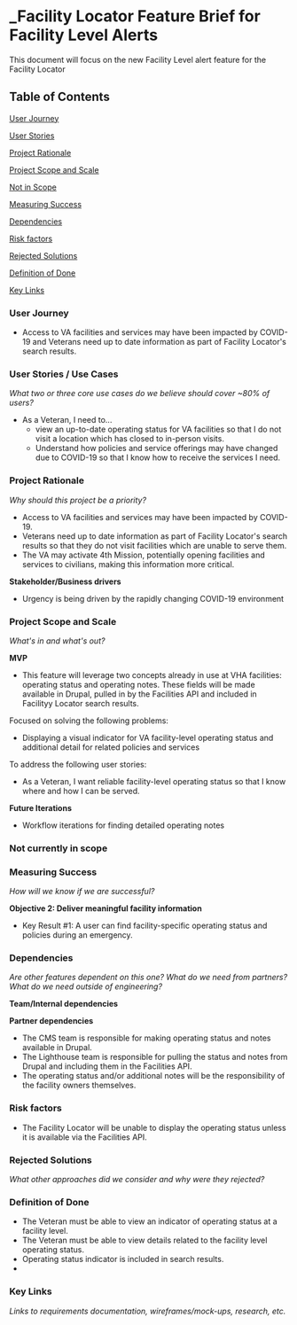 # _Facility Locator Feature Brief for Facility Level Alerts

This document will focus on the new Facility Level alert feature for the Facility Locator
## Table of Contents

[User Journey](https://github.com/department-of-veterans-affairs/va.gov-team/blob/master/products/facilities/facility-locator/product/facility-level-alerts/feature-brief.md#user-journey)

[User Stories](https://github.com/department-of-veterans-affairs/va.gov-team/blob/master/products/facilities/facility-locator/product/facility-level-alerts/feature-brief.md#user-stories--use-cases)

[Project Rationale](https://github.com/department-of-veterans-affairs/va.gov-team/blob/master/products/facilities/facility-locator/product/facility-level-alerts/feature-brief.md#project-rationale)

[Project Scope and Scale](https://github.com/department-of-veterans-affairs/va.gov-team/blob/master/products/facilities/facility-locator/product/facility-level-alerts/feature-brief.md#project-scope-and-scale)

[Not in Scope](https://github.com/department-of-veterans-affairs/va.gov-team/blob/master/products/facilities/facility-locator/product/facility-level-alerts/feature-brief.md#not-currently-in-scope)

[Measuring Success](https://github.com/department-of-veterans-affairs/va.gov-team/blob/master/products/facilities/facility-locator/product/facility-level-alerts/feature-brief.md.md#measuring-success)

[Dependencies](https://github.com/department-of-veterans-affairs/va.gov-team/blob/master/products/facilities/facility-locator/product/facility-level-alerts/feature-brief.md#dependencies)

[Risk factors](https://github.com/department-of-veterans-affairs/va.gov-team/blob/master/products/facilities/facility-locator/product/facility-level-alerts/feature-brief.md#risk-factors)

[Rejected Solutions](https://github.com/department-of-veterans-affairs/va.gov-team/blob/master/products/facilities/facility-locator/product/facility-level-alerts/feature-brief.md#rejected-solutions)

[Definition of Done](https://github.com/department-of-veterans-affairs/va.gov-team/blob/master/products/facilities/facility-locator/product/facility-level-alerts/feature-brief.md#definition-of-done)

[Key Links](https://github.com/department-of-veterans-affairs/va.gov-team/blob/master/products/facilities/facility-locator/product/facility-level-alerts/feature-brief.md#key-links)

### User Journey
- Access to VA facilities and services may have been impacted by COVID-19 and Veterans need up to date information as part of Facility Locator's search results.

### User Stories / Use Cases
*What two or three core use cases do we believe should cover ~80% of users?*
- As a Veteran, I need to...
  - view an up-to-date operating status for VA facilities so that I do not visit a location which has closed to in-person visits. 
  - Understand how policies and service offerings may have changed due to COVID-19 so that I know how to receive the services I need. 

### Project Rationale
_Why should this project be a priority?_ 
- Access to VA facilities and services may have been impacted by COVID-19.  
- Veterans need up to date information as part of Facility Locator's search results so that they do not visit facilities which are unable to serve them. 
- The VA may activate 4th Mission, potentially opening facilities and services to civilians, making this information more critical. 

**Stakeholder/Business drivers**
- Urgency is being driven by the rapidly changing COVID-19 environment 

### Project Scope and Scale
_What's in and what's out?_

**MVP**
- This feature will leverage two concepts already in use at VHA facilities: operating status and operating notes. These fields will be made available in Drupal, pulled in by the Facilities API and included in Facilityy Locator search results. 

Focused on solving the following problems:
- Displaying a visual indicator for VA facility-level operating status and additional detail for related policies and services

To address the following user stories: 
- As a Veteran, I want reliable facility-level operating status so that I know where and how I can be served. 

**Future Iterations**
- Workflow iterations for finding detailed operating notes

### Not currently in scope

### Measuring Success
_How will we know if we are successful?_

**Objective 2: Deliver meaningful facility information**
- Key Result #1: A user can find  facility-specific operating status and policies during an emergency. 

### Dependencies
_Are other features dependent on this one? What do we need from partners? What do we need outside of engineering?_

**Team/Internal dependencies**
  
**Partner dependencies**
  - The CMS team is responsible for making operating status and notes available in Drupal.  
  - The Lighthouse team is responsible for pulling the status and notes from Drupal and including them in the Facilities API. 
  - The operating status and/or additional notes will be the responsibility of the facility owners themselves. 
  
### Risk factors
  - The Facility Locator will be unable to display the operating status unless it is available via the Facilities API. 
  
### Rejected Solutions
*What other approaches did we consider and why were they rejected?*

### Definition of Done
- The Veteran must be able to view an indicator of operating status at a facility level. 
- The Veteran must be able to view details related to the facility level operating status. 
- Operating status indicator is included in search results.
- 
### Key Links
_Links to requirements documentation, wireframes/mock-ups, research, etc._

